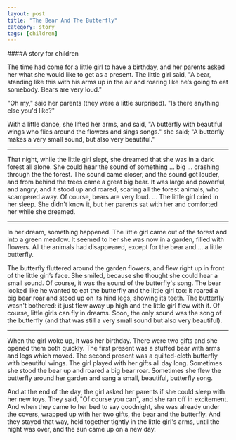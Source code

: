```yaml
---
layout: post
title: "The Bear And The Butterfly"
category: story
tags: [children]
---
```

####A story for children

The time had come for a little girl to have a birthday, and her parents asked her what she would like to get as a present. The little girl said, "A bear, standing like this with his arms up in the air and roaring like he’s going to eat somebody. Bears are very loud."

"Oh my," said her parents (they were a little surprised). "Is there anything else you'd like?"

With a little dance, she lifted her arms, and said, "A butterfly with beautiful wings who flies around the flowers and sings songs." she said; "A butterfly makes a very small sound, but also very beautiful."

--- 
That night, while the little girl slept, she dreamed that she was in a dark forest all alone. She could hear the sound of something … big ... crashing through the the forest. The sound came closer, and the sound got louder, and from behind the trees came a great big bear. It was large and powerful, and angry, and it stood up and roared, scaring all the forest animals, who scampered away. Of course, bears are very loud. ... The little girl cried in her sleep. She didn't know it, but her parents sat with her and comforted her while she dreamed.

--- 
In her dream, something happened. The little girl came out of the forest and into a green meadow. It seemed to her she was now in a garden, filled with flowers. All the animals had disappeared, except for the bear and … a little butterfly.

The butterfly fluttered around the garden flowers, and flew right up in front of the little girl’s face. She smiled, because she thought she could hear a small sound. Of course, it was the sound of the butterfly's song. The bear looked like he wanted to eat the butterfly and the little girl too: it roared a big bear roar and stood up on its hind legs, showing its teeth. The butterfly wasn't bothered: it just flew away up high and the little girl flew with it. Of course, little girls can fly in dreams. Soon, the only sound was the song of the butterfly (and that was still a very small sound but also very beautiful).

---
When the girl woke up, it was her birthday. There were two gifts and she opened them both quickly. The first present was a stuffed bear with arms and legs which moved. The second present was a quilted-cloth butterfly with beautiful wings. The girl played with her gifts all day long. Sometimes she stood the bear up and roared a big bear roar. Sometimes she flew the butterfly around her garden and sang a small, beautiful, butterfly song.

And at the end of the day, the girl asked her parents if she could sleep with her new toys. They said, "Of course you can", and she ran off in excitement. And when they came to her bed to say goodnight, she was already under the covers, wrapped up with her two gifts, the bear and the butterfly. And they stayed that way, held together tightly in the little girl's arms, until the night was over, and the sun came up on a new day.


